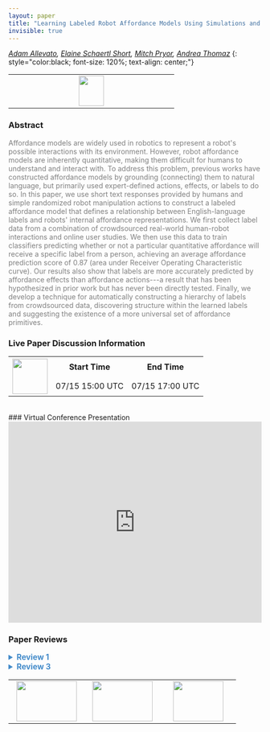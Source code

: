 ```yaml
---
layout: paper
title: "Learning Labeled Robot Affordance Models Using Simulations and Crowdsourcing"
invisible: true
---
```

*[Adam Allevato](https://allevato.me),  [Elaine Schaertl Short](http://eshort.tech),  [Mitch Pryor](https://www.me.utexas.edu/faculty/faculty-directory/pryor),  [Andrea Thomaz](http://www.ece.utexas.edu/people/faculty/andrea-thomaz)*
{: style="color:black; font-size: 120%; text-align: center;"}

<table width="20%"> <tr>
<td style="width: 20%; text-align: center;"><a href="http://www.roboticsproceedings.org/rss16/p037.pdf"><img src="{{ site.baseurl }}/images/paper_link.png"
width = "50"  height = "60"/> </a> </td>

</tr></table>

### Abstract
<html><p style="color:gray; font-size: 100%; text-align: justified;">
Affordance models are widely used in robotics to represent a robot's possible interactions with its environment. However, robot affordance models are inherently quantitative, making them difficult for humans to understand and interact with. To address this problem, previous works have constructed affordance models by grounding (connecting) them to natural language, but primarily used expert-defined actions, effects, or labels to do so. In this paper, we use short text responses provided by humans and simple randomized robot manipulation actions to construct a labeled affordance model that defines a relationship between English-language labels and robots' internal affordance representations. We first collect label data from a combination of crowdsourced real-world human-robot interactions and online user studies. We then use this data to train classifiers predicting whether or not a particular quantitative affordance will receive a specific label from a person, achieving an average affordance prediction score of 0.87 (area under Receiver Operating Characteristic curve). Our results also show that labels are more accurately predicted by affordance effects than affordance actions---a result that has been hypothesized in prior work but has never been directly tested. Finally, we develop a technique for automatically constructing a hierarchy of labels from crowdsourced data, discovering structure within the learned labels and suggesting the existence of a more universal set of affordance primitives.
</p></html>

### Live Paper Discussion Information
<html>
<table width="50%">
<tr> <th rowspan="2"><a href="https://pheedloop.com/rss2020/virtual/#session_gfihqm"><img src="{{ site.baseurl }}/images/pheedloop_link.png" width = "70"  height = "70"/> </a> </th> <th> Start Time </th> <th> End Time </th> </tr>
<tr> <td> 07/15 15:00 UTC </td><td> 07/15 17:00 UTC </td></tr>
</table> <br> </html>
### Virtual Conference Presentation
<iframe width="100%" height="400" src="https://www.youtube.com/embed/FTBDZNA2dY4" frameborder="0" allow="accelerometer; autoplay; encrypted-media; gyroscope; picture-in-picture" allowfullscreen></iframe>

### Paper Reviews
<details><summary style="font-size:110%; color:#438BCA; cursor: pointer;"><b> Review 1</b></summary>
<p style="color:gray; font-size: 100%; text-align: justified; white-space: pre-line">
Summary of the paper:

In this paper the authors propose a data-driven model for grounding human provided, natural language labels to robot manipulation actions and their effects as represented in the robot’s affordance model. Authors use crowdsourcing to collect a dataset that associates a robot's action-effect pair with a set of natural language labels. A statistical model is learned from this dataset to predict a distribution over viable labels given a manipulation action and/or the resulting effect. Experiments are performed to test the efficiency of the trained model. Ablation experiment is performed to figure out whether action or effect parameters serve as a better features to train the model. In addition, a probabilistic approach is proposed to build a label hierarchy which provides some insights into the human understanding of affordances for the group of people involved in the study. 


Overall comments and recommendations:

The paper attempts to address a sufficiently important problem and fits well within the scope of the conference. It is well written in general. Language provides intuitive ways to interact with collaborative robots. Learning language grounded affordance models is an interesting research direction towards achieving robots that can collaborate. Therefore, adding a discussion about how this model can be inverted and generalized or integrated into a system that enables understanding complete sentences instead of keywords would help strengthen the contribution of the paper. This is important because language can be used to provide instructions of various fidelity such as, a high level instruction "clear the table" or a low level instruction such as "bring the end effector closer to the top of the object in front of you and move forward 10 cm". These instructions doesn't explicitly mention the affordance label ( i.e. the action verb), but could imply the learned affordances such as "push" or "knock over" (as in case of the second instruction). 


Other general criticisms:

- In abstract, the line “human input .. randomized robot actions” is a bit unclear. What kind of human input ? What randomized actions ? Without reading the paper, its hard to understand this line.  

- Opening line of the paper (introduction) that talks about the merits of grounding language can be paraphrased to more effectively convey the point. The ability to understand natural language commands enables efficient human robot collaboration in general. It has less to do with adapting to dynamic environments in my opinion. 

- Section 1, Para 3, Line “Our method provides insights into human perceptions of affordances …”. I am skeptical about this claim. The observation that the proposed model performs better when trained using the effect features instead of the actions features is not enough to talk about human perception of affordance. It is totally possible that this result is emerging due to the underlying learning mechanism used.

- Additional related work that’s worth considering: Recent language grounding approaches [1] that leverage crowdsourced datasets. A recent approach [2] that learns object affordance from combined language and vision modalities.

- Providing an example of action and effect parameters while describing the affordance triplet in Section 3.A would make it easier to conceptualize the experiments a little earlier in the paper.

- variable ‘o’ referring to the object features need to be removed from the R.H.S of equations 3 and 4.

- In section 3.D. Para 1, a wrong variable is used to represent the set of labels. ‘L’ should be used instead of ‘l’ .

- Section 3.D Paragraph 3 states that a single multi-class classifier is learned, but section 4.D states that multiple one-class SVM classifiers were trained using SVM for the experiment.

- Arrows in Figure 2 need to be explained. Are the two single sided arrows between A-E for the proposed model any different than the bidirectional arrows between A-O and O-E ? What is M(a) ? 

- Describing a general action using word “push” seems unnecessary and creates confusion. I would suggest just referring to them as actions.

- Section 4.B states that participants also provided answers such as “the robot failed to pick up the object”. How did the participants provide this answer if they were only provided with templates to fill in the blanks. 

- It seems that there are more data points for certain classes such as push, touch, move etc. than that for catch, nothing, flip etc. Does that impact training ? 


Grammatically incoherent sentences and typos:

- Section 1, Para 1, Line “Ideally, a robot’s set of symbols …. “ is incoherent
- Section 1, Para 2, Line “In contrast to prior affordance learning and… “ should be broken down in to simpler sentences. 
- Section 3.F, Para 1, Line “The labeled affordance... “ has two instances of the word “to”.
- Section 4.A, Para 1, Line “To build...” has period missing at the end. 


Hope you find these comments helpful.


[1] Paul Rohan, Jacob Arkin, Derya Aksaray, Nicholas Roy, and Thomas M. Howard. "Efficient grounding of abstract spatial concepts for natural language interaction with robot platforms." The International Journal of Robotics Research 37, no. 10 (2018): 1269-1299.
[2] Daniele Andrea F., Thomas M. Howard, and Matthew R. Walter. "A Multiview Approach to Learning Articulated Motion Models." In Robotics Research, pp. 371-386. Springer, Cham, 2020.
</p> </details>

<details><summary style="font-size:110%; color:#438BCA; cursor: pointer;"><b> Review 3</b></summary>
<p style="color:gray; font-size: 100%; text-align: justified; white-space: pre-line">
A major limitation of this study is that it explores such a narrow spectrum of affordance data.  This occurs because:

1) The objects used are simple and self-similar.  They are not complex enough to explore affordances such as "open", "close" or "pour".

2) The actions performed by the robot are very simple, consisting of just random linear movements.  This again leads to the explored space being highly limited, largely consisting of pushing objects around.  We are unable to see more interesting affordances develop.

3) As a result of the combination of (1) and (2) above, the labels that are obtained are again self-similar, resulting in actions like knock, push, touch, bump and move.  

The combined effect is that many of the arguments in the paper are not well supported.  For example, the central argument that collecting data from humans is necessary in order to capture a wide range of used terms is not as convincing as it could be since none of the terms are surprising.  If hand-coded labels were used in their place, for example, it doesn't seem like there would be much detriment to the current system. 

I do find the idea of auto-generated label hierarchies very interesting, and could see that becoming more critical in a more complex domain.  

In section III.B. the authors state that in most prior work affordance data is stored in a representation that is not directly accessible to humans. This is not a valid statement.  While true for a subset of works (mostly from the haptics community like [5] and [25]), many others use human-interpretable terms like "pushable" and "pickupable" directly.   Many of these papers are cited in section II.

A major result of the paper is that affordance labels are better predicted by effects of actions than by the action trajectories themselves.  This is not entirely surprising given the way affordances are described.  An affordance such as "open" or "pickup" directly describes the effect that it has on the object, regardless of how it was achieved.  An interesting follow-on study would be to ignore all trials in which no contact with the object was made, and focus more specifically on learning mappings from object properties to labels as a result of more complex object interactions, such as opening a box.
</p> </details>

<table width="100%"><tr><td style="width: 30%; text-align: center;"><a href="{{ site.baseurl }}/program/papers/36"> <img src="{{ site.baseurl }}/images/previous_icon.png" width = "120"  height = "80"/> </a> </td>

<td style="width: 30%; text-align: center;"><a href="{{ site.baseurl }}/program/papers"> <img src="{{ site.baseurl }}/images/overview_icon.png" width = "120"  height = "80"/> </a> </td> 

<td style="width: 30%; text-align: center;"><a href="{{ site.baseurl }}/program/papers/38"> <img src="{{ site.baseurl }}/images/next_icon.png" width = "100"  height = "80"/> </a> </td> 

</tr></table>

